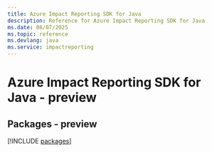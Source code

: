 ```yaml
---
title: Azure Impact Reporting SDK for Java
description: Reference for Azure Impact Reporting SDK for Java
ms.date: 08/07/2025
ms.topic: reference
ms.devlang: java
ms.service: impactreporting
---
```

# Azure Impact Reporting SDK for Java - preview
## Packages - preview
[!INCLUDE [packages](impact-reporting-index.md)]